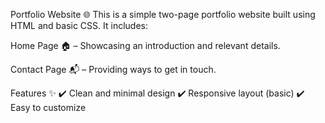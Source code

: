 Portfolio Website 🌐
This is a simple two-page portfolio website built using HTML and basic CSS. It includes:

Home Page 🏠 – Showcasing an introduction and relevant details.

Contact Page 📬 – Providing ways to get in touch.

Features ✨
✔️ Clean and minimal design
✔️ Responsive layout (basic)
✔️ Easy to customize
